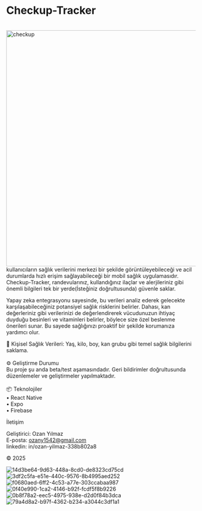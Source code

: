 # Checkup-Tracker
<br />	
<img width="1200" height="628" alt="checkup" src="https://github.com/user-attachments/assets/05b2a064-305b-49a4-9370-e5066c1ec30b" />
kullanıcıların sağlık verilerini merkezi bir şekilde görüntüleyebileceği ve acil durumlarda hızlı erişim sağlayabileceği bir mobil sağlık uygulamasıdır. Checkup-Tracker, randevularınız, kullandığınız ilaçlar ve alerjileriniz gibi önemli bilgileri tek bir yerde(İsteğiniz doğrultusunda) güvenle saklar.

Yapay zeka entegrasyonu sayesinde, bu verileri analiz ederek gelecekte karşılaşabileceğiniz potansiyel sağlık risklerini belirler. Dahası, kan değerleriniz gibi verilerinizi de değerlendirerek vücudunuzun ihtiyaç duyduğu besinleri ve vitaminleri belirler, böylece size özel beslenme önerileri sunar. Bu sayede sağlığınızı proaktif bir şekilde korumanıza yardımcı olur.

🧬 Kişisel Sağlık Verileri: Yaş, kilo, boy, kan grubu gibi temel sağlık bilgilerini saklama.<br>
<br>
⚙️ Geliştirme Durumu<br>
Bu proje şu anda beta/test aşamasındadır. Geri bildirimler doğrultusunda düzenlemeler ve geliştirmeler yapılmaktadır.
<br><br>
📦 Teknolojiler<br>
	•	React Native <br>
    •   Expo <br>
    •   Firebase <br>

İletişim

Geliştirici: Ozan Yılmaz <br>
E-posta: ozany1542@gmail.com <br>
linkedin: in/ozan-yilmaz-338b802a8 

© 2025	

![14d3be64-9d63-448a-8cd0-de8323cd75cd](https://github.com/user-attachments/assets/35229d21-61b0-4830-83a3-9959c234e3bf)
![3df2c5fa-e51e-440c-9576-8b4995aed252](https://github.com/user-attachments/assets/aca693ef-a7ce-4dda-9f72-607ab34dbea5)
![f0680aed-6ff2-4c53-a77e-303ccabaa987](https://github.com/user-attachments/assets/d4589087-a922-4c82-a18f-6fc065f9bb3f)
![0f40e990-1ca2-4146-b92f-fcdf5f8b9226](https://github.com/user-attachments/assets/0b8b3304-18c0-42a4-8b6c-a50d10a0c50b)
![0b8f78a2-eec5-4975-938e-d2d0f84b3dca](https://github.com/user-attachments/assets/7ce8216f-9d34-4b55-bc20-a1463d2507ac)
![79a4d8a2-b97f-4362-b234-a3044c3df1a1](https://github.com/user-attachments/assets/d6f75202-3df7-43c6-9282-8601c611f3ce)


